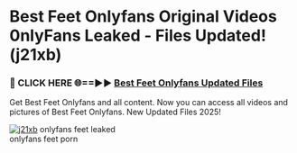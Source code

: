 # Best Feet Onlyfans Original Videos 0nlyFans Leaked - Files Updated! (j21xb)

<h3>🔴 CLICK HERE 🌐==►► <a href="https://tinyurl.com/2wckxsce" rel="nofollow">Best Feet Onlyfans Updated Files</a></h3>

Get Best Feet Onlyfans and all content. Now you can access all videos and pictures of Best Feet Onlyfans. New Updated Files 2025!

[![j21xb](https://i.imgur.com/AFduVYN.gif)](https://tinyurl.com/2wckxsce)
onlyfans feet leaked<br>
onlyfans feet porn